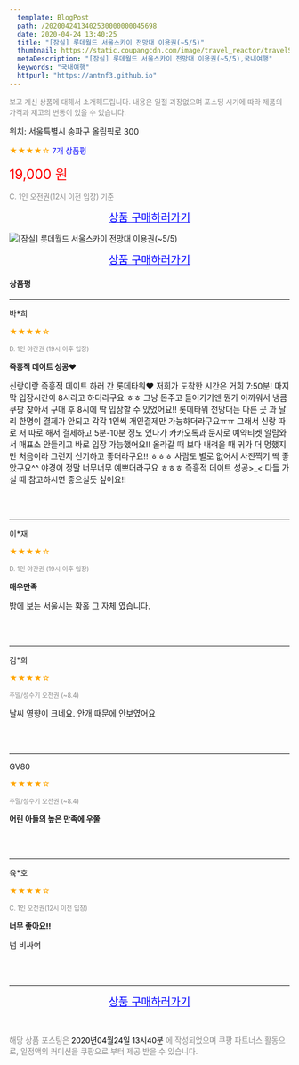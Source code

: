 ```yaml
---
  template: BlogPost
  path: /2020042413402530000000045698
  date: 2020-04-24 13:40:25
  title: "[잠실] 롯데월드 서울스카이 전망대 이용권(~5/5)"
  thumbnail: https://static.coupangcdn.com/image/travel_reactor/travelSeller/common/A00186206/4b320cfb-7e49-4c8e-8b76-8782f0109a46.jpg
  metaDescription: "[잠실] 롯데월드 서울스카이 전망대 이용권(~5/5),국내여행"
  keywords: "국내여행"
  httpurl: "https://antnf3.github.io"
---
```

  
<span style="color: #888;font-size:0.8rem">보고 계신 상품에 대해서 소개해드립니다.
내용은 일절 과장없으며 포스팅 시기에 따라 제품의 가격과 재고의 변동이 있을 수 있습니다.</span>
  
<span style="font-size: 0.9rem;">위치: 서울특별시 송파구 올림픽로 300 </span>
  
<span style="color: orange;">★★★★☆</span> <span style="color: blue;font-size: 0.85rem;">7개 상품평</span>
  
<span style="color: red;font-size: 1.5rem;">19,000 원</span>
  
<span style="color: #888;font-size:0.8rem">C. 1인 오전권(12시 이전 입장) 기준</span>



<p align="center"><a href="http://me2.do/5w58jcjD" style="font-size: 1.2rem; color: blue;">상품 구매하러가기</a></p>

![[잠실] 롯데월드 서울스카이 전망대 이용권(~5/5)](https://image15.coupangcdn.com/image/travelSeller/common/A00186206/f1156768-573b-42bd-a929-a5a0f5254b6c.jpg)

<p align="center"><a href="http://me2.do/5w58jcjD" style="font-size: 1.2rem; color: blue;">상품 구매하러가기</a></p>

#### 상품평
  
---
  
박*희
    
<span style="color: orange;">★★★★☆</span>
    
<span style="color: #888;font-size:0.7rem">D. 1인 야간권 (19시 이후 입장)</span>
    
<span style="font-size:0.85rem">**즉흥적 데이트 성공♥**</span>
    
<span style="font-size: 0.9rem;">신랑이랑 즉흥적 데이트 하러 간 롯데타워♥
저희가 도착한 시간은 거희 7:50분!
마지막 입장시간이 8시라고 하더라구요 ㅎㅎ
그냥 돈주고 들어가기엔 뭔가 아까워서 냉큼 쿠팡
찾아서 구매 후 8시에 딱 입장할 수 있었어요!!
롯데타워 전망대는 다른 곳 과 달리 한명이 결제가
안되고 각각 1인씩 개인결제만 가능하더라구요ㅠㅠ
그래서 신랑 따로 저 따로 해서 결제하고 5분-10분
정도 있다가 카카오톡과 문자로 예약티켓 알림와서
매표소 안들리고 바로 입장 가능했어요!!
올라갈 때 보다 내려올 때 귀가 더 멍했지만 처음이라
그런지 신기하고 좋더라구요!! ㅎㅎㅎ
사람도 별로 없어서 사진찍기 딱 좋았구요^^
야경이 정말 너무너무 예쁘더라구요 ㅎㅎㅎ
즉흥적 데이트 성공>_<
다들 가실 때 참고하시면 좋으실듯 싶어요!!</span>
    
<br>
<br>

---
  
이*재
    
<span style="color: orange;">★★★★☆</span>
    
<span style="color: #888;font-size:0.7rem">D. 1인 야간권 (19시 이후 입장)</span>
    
<span style="font-size:0.85rem">**매우만족**</span>
    
<span style="font-size: 0.9rem;">밤에 보는 서울시는 황홀 그 자체 였습니다.</span>
    
<br>
<br>

---
  
김*희
    
<span style="color: orange;">★★★★☆</span>
    
<span style="color: #888;font-size:0.7rem">주말/성수기 오전권 (~8.4)</span>
    

    
<span style="font-size: 0.9rem;">날씨 영향이 크네요. 안개 때문에 안보였어요</span>
    
<br>
<br>

---
  
GV80
    
<span style="color: orange;">★★★★☆</span>
    
<span style="color: #888;font-size:0.7rem">주말/성수기 오전권 (~8.4)</span>
    
<span style="font-size:0.85rem">**어린 아들의 높은 만족에 우쭐**</span>
    

    
<br>
<br>

---
  
육*호
    
<span style="color: orange;">★★★★☆</span>
    
<span style="color: #888;font-size:0.7rem">C. 1인 오전권(12시 이전 입장)</span>
    
<span style="font-size:0.85rem">**너무 좋아요!!**</span>
    
<span style="font-size: 0.9rem;">넘 비싸여</span>
    
<br>
<br>


  
---
  
<p align="center"><a href="http://me2.do/5w58jcjD" style="font-size: 1.2rem; color: blue;">상품 구매하러가기</a></p>
  
<br>
  
<span style="font-size: 0.85rem; color: #888;">해당 상품 포스팅은 <span style="color: #000;"> 2020년04월24일 13시40분 </span> 에 작성되었으며 쿠팡 파트너스 활동으로, 일정액의 커미션을 쿠팡으로 부터 제공 받을 수 있습니다.</span>